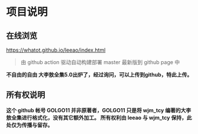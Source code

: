 # 项目说明

<!-- toc -->

## 在线浏览

<https://whatot.github.io/leeao/index.html>

> 由 github action 驱动自动构建部署 master 最新版到 github page 中

**不自由的自由 大李敖全集5.0出炉了，经过询问，可以上传到github，特此上传。**
## 所有权说明

**这个 github 帐号 GOLGO11 并非原著者，GOLGO11 只是将 wjm_tcy 编著的大李敖全集进行格式化，没有其它额外加工。
所有权利由 leeao 与 wjm_tcy 保持，此处仅为传播与留存。**


